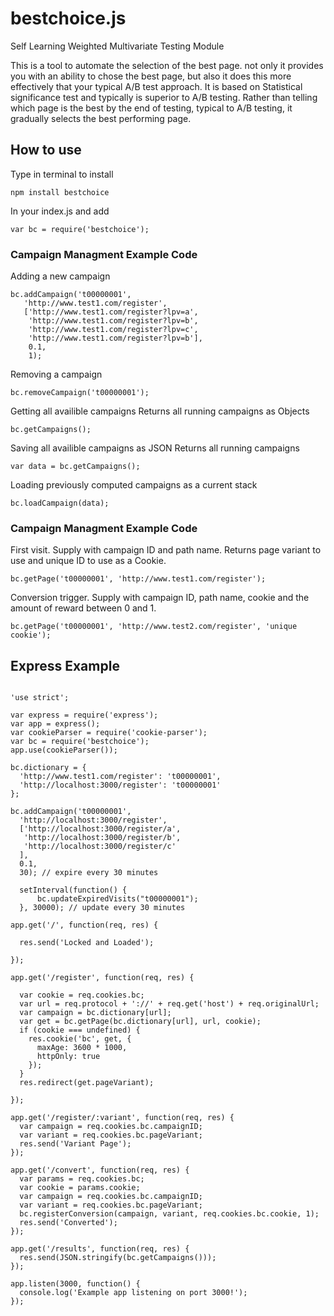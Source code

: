 # bestchoice.js
Self Learning Weighted Multivariate Testing Module

This is a tool to automate the selection of the best page. not only it provides you with an ability to chose the best page, but also it does this more effectively that your typical A/B test approach.
It is based on Statistical significance test and typically is superior to A/B testing. Rather than telling which page is the best by the end of testing, typical to A/B testing, it gradually selects the best performing page.

## How to use

Type in terminal to install

```
npm install bestchoice
```


In your index.js and add

```
var bc = require('bestchoice');
```

### Campaign Managment Example Code

Adding a new campaign

```
bc.addCampaign('t00000001',
   'http://www.test1.com/register',
   ['http://www.test1.com/register?lpv=a',
    'http://www.test1.com/register?lpv=b',
    'http://www.test1.com/register?lpv=c',
    'http://www.test1.com/register?lpv=b'],
    0.1,
    1);
```

Removing a campaign

```
bc.removeCampaign('t00000001');
```

Getting all availible campaigns
Returns all running campaigns as Objects

```
bc.getCampaigns();
```

Saving all availible campaigns as JSON
Returns all running campaigns

```
var data = bc.getCampaigns();
```


Loading previously computed campaigns as a current stack

```
bc.loadCampaign(data);
```


### Campaign Managment Example Code

First visit. Supply with campaign ID and path name.
Returns page variant to use and unique ID to use as a Cookie.

```
bc.getPage('t00000001', 'http://www.test1.com/register');
```

Conversion trigger. Supply with campaign ID, path name, cookie and the amount of reward between 0 and 1.

```
bc.getPage('t00000001', 'http://www.test2.com/register', 'unique cookie');
```

## Express Example

```

'use strict';

var express = require('express');
var app = express();
var cookieParser = require('cookie-parser');
var bc = require('bestchoice');
app.use(cookieParser());

bc.dictionary = {
  'http://www.test1.com/register': 't00000001',
  'http://localhost:3000/register': 't00000001'
};

bc.addCampaign('t00000001',
  'http://localhost:3000/register',
  ['http://localhost:3000/register/a',
   'http://localhost:3000/register/b',
   'http://localhost:3000/register/c'
  ],
  0.1,
  30); // expire every 30 minutes

  setInterval(function() {
      bc.updateExpiredVisits("t00000001");
  }, 30000); // update every 30 minutes

app.get('/', function(req, res) {

  res.send('Locked and Loaded');

});

app.get('/register', function(req, res) {

  var cookie = req.cookies.bc;
  var url = req.protocol + '://' + req.get('host') + req.originalUrl;
  var campaign = bc.dictionary[url];
  var get = bc.getPage(bc.dictionary[url], url, cookie);
  if (cookie === undefined) {
    res.cookie('bc', get, {
      maxAge: 3600 * 1000,
      httpOnly: true
    });
  }
  res.redirect(get.pageVariant);

});

app.get('/register/:variant', function(req, res) {
  var campaign = req.cookies.bc.campaignID;
  var variant = req.cookies.bc.pageVariant;
  res.send('Variant Page');
});

app.get('/convert', function(req, res) {
  var params = req.cookies.bc;
  var cookie = params.cookie;
  var campaign = req.cookies.bc.campaignID;
  var variant = req.cookies.bc.pageVariant;
  bc.registerConversion(campaign, variant, req.cookies.bc.cookie, 1);
  res.send('Converted');
});

app.get('/results', function(req, res) {
  res.send(JSON.stringify(bc.getCampaigns()));
});

app.listen(3000, function() {
  console.log('Example app listening on port 3000!');
});

```
